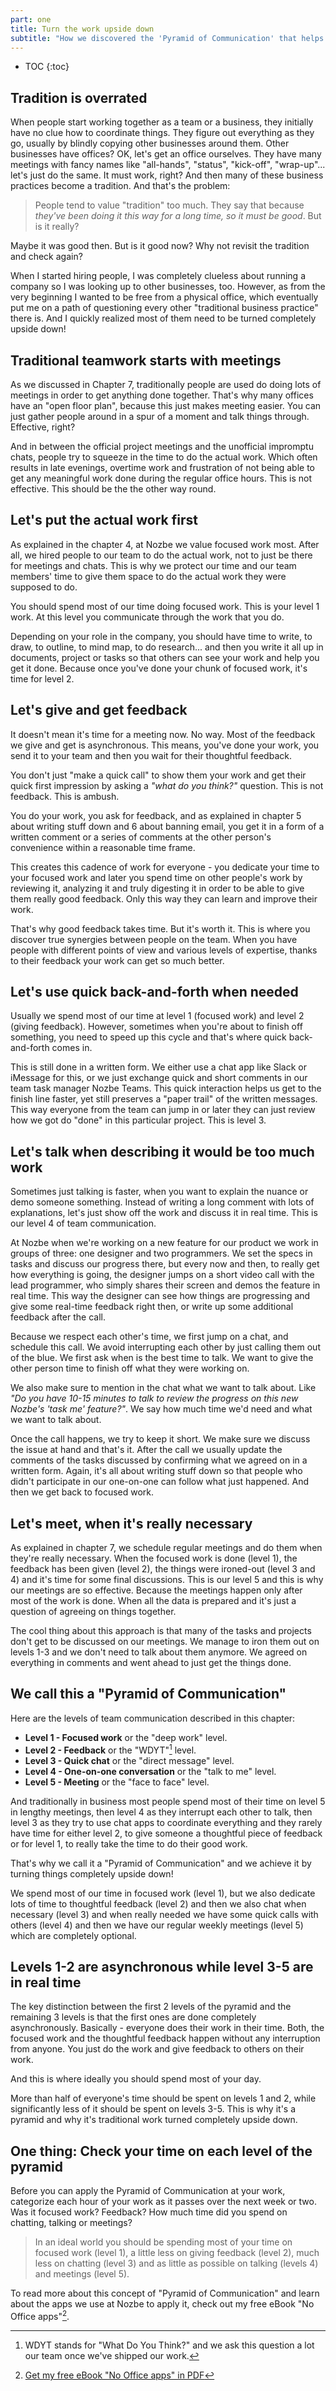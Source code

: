 ```yaml
---
part: one
title: Turn the work upside down
subtitle: "How we discovered the 'Pyramid of Communication' that helps us work better as a team"
---
```


* TOC
{:toc}

## Tradition is overrated

When people start working together as a team or a business, they initially have no clue how to coordinate things. They figure out everything as they go, usually by blindly copying other businesses around them. Other businesses have offices? OK, let's get an office ourselves. They have many meetings with fancy names like "all-hands", "status", "kick-off", "wrap-up"... let's just do the same. It must work, right? And then many of these business practices become a tradition. And that's the problem:

> People tend to value "tradition" too much. They say that because *they've been doing it this way for a long time, so it must be good*. But is it really?

Maybe it was good then. But is it good now? Why not revisit the tradition and check again?

When I started hiring people, I was completely clueless about running a company so I was looking up to other businesses, too. However, as from the very beginning I wanted to be free from a physical office, which eventually put me on a path of questioning every other "traditional business practice" there is. And I quickly realized most of them need to be turned completely upside down!

## Traditional teamwork starts with meetings

As we discussed in Chapter 7, traditionally people are used do doing lots of meetings in order to get anything done together. That's why many offices have an "open floor plan", because this just makes meeting easier. You can just gather people around in a spur of a moment and talk things through. Effective, right?

And in between the official project meetings and the unofficial impromptu chats, people try to squeeze in the time to do the actual work. Which often results in late evenings, overtime work and frustration of not being able to get any meaningful work done during the regular office hours. This is not effective. This should be the the other way round.

## Let's put the actual work first

As explained in the chapter 4, at Nozbe we value focused work most. After all, we hired people to our team to do the actual work, not to just be there for meetings and chats. This is why we protect our time and our team members' time to give them space to do the actual work they were supposed to do.

You should spend most of our time doing focused work. This is your level 1 work. At this level you communicate through the work that you do.

Depending on your role in the company, you should have time to write, to draw, to outline, to mind map, to do research... and then you write it all up in documents, project or tasks so that others can see your work and help you get it done. Because once you've done your chunk of focused work, it's time for level 2.

## Let's give and get feedback

It doesn't mean it's time for a meeting now. No way. Most of the feedback we give and get is asynchronous. This means, you've done your work, you send it to your team and then you wait for their thoughtful feedback.

You don't just "make a quick call" to show them your work and get their quick first impression by asking a *"what do you think?"* question. This is not feedback. This is ambush.

You do your work, you ask for feedback, and as explained in chapter 5 about writing stuff down and 6 about banning email, you get it in a form of a written comment or a series of comments at the other person's convenience within a reasonable time frame.

This creates this cadence of work for everyone - you dedicate your time to your focused work and later you spend time on other people's work by reviewing it, analyzing it and truly digesting it in order to be able to give them really good feedback. Only this way they can learn and improve their work.

That's why good feedback takes time. But it's worth it. This is where you discover true synergies between people on the team. When you have people with different points of view and various levels of expertise, thanks to their feedback your work can get so much better.

## Let's use quick back-and-forth when needed

Usually we spend most of our time at level 1 (focused work) and level 2 (giving feedback). However, sometimes when you're about to finish off something, you need to speed up this cycle and that's where quick back-and-forth comes in.

This is still done in a written form. We either use a chat app like Slack or iMessage for this, or we just exchange quick and short comments in our team task manager Nozbe Teams. This quick interaction helps us get to the finish line faster, yet still preserves a "paper trail" of the written messages. This way everyone from the team can jump in or later they can just review how we got do "done" in this particular project. This is level 3.

## Let's talk when describing it would be too much work

Sometimes just talking is faster, when you want to explain the nuance or demo someone something. Instead of writing a long comment with lots of explanations, let's just show off the work and discuss it in real time. This is our level 4 of team communication.

At Nozbe when we're working on a new feature for our product we work in groups of three: one designer and two programmers. We set the specs in tasks and discuss our progress there, but every now and then, to really get how everything is going, the designer jumps on a short video call with the lead programmer, who simply shares their screen and demos the feature in real time. This way the designer can see how things are progressing and give some real-time feedback right then, or write up some additional feedback after the call.

Because we respect each other's time, we first jump on a chat, and schedule this call. We avoid interrupting each other by just calling them out of the blue. We first ask when is the best time to talk. We want to give the other person time to finish off what they were working on.

We also make sure to mention in the chat what we want to talk about. Like *"Do you have 10-15 minutes to talk to review the progress on this new Nozbe's 'task me' feature?"*. We say how much time we'd need and what we want to talk about.

Once the call happens, we try to keep it short. We make sure we discuss the issue at hand and that's it. After the call we usually update the comments of the tasks discussed by confirming what we agreed on in a written form. Again, it's all about writing stuff down so that people who didn't participate in our one-on-one can follow what just happened. And then we get back to focused work.

## Let's meet, when it's really necessary

As explained in chapter 7, we schedule regular meetings and do them when they're really necessary. When the focused work is done (level 1), the feedback has been given (level 2), the things were ironed-out (level 3 and 4) and it's time for some final discussions. This is our level 5 and this is why our meetings are so effective. Because the meetings happen only after most of the work is done. When all the data is prepared and it's just a question of agreeing on things together.

The cool thing about this approach is that many of the tasks and projects don't get to be discussed on our meetings. We manage to iron them out on levels 1-3 and we don't need to talk about them anymore. We agreed on everything in comments and went ahead to just get the things done.

## We call this a "Pyramid of Communication"

Here are the levels of team communication described in this chapter:

* **Level 1 - Focused work** or the "deep work" level.
* **Level 2 - Feedback** or the "WDYT"[^1] level.
* **Level 3 - Quick chat** or the "direct message" level.
* **Level 4 - One-on-one conversation** or the "talk to me" level.
* **Level 5 - Meeting** or the "face to face" level.

And traditionally in business most people spend most of their time on level 5 in lengthy meetings, then level 4 as they interrupt each other to talk, then level 3 as they try to use chat apps to coordinate everything and they rarely have time for either level 2, to give someone a thoughtful piece of feedback or for level 1, to really take the time to do their good work.

That's why we call it a "Pyramid of Communication" and we achieve it by turning things completely upside down!

We spend most of our time in focused work (level 1), but we also dedicate lots of time to thoughtful feedback (level 2) and then we also chat when necessary (level 3) and when really needed we have some quick calls with others (level 4) and then we have our regular weekly meetings (level 5) which are completely optional.

## Levels 1-2 are asynchronous while level 3-5 are in real time

The key distinction between the first 2 levels of the pyramid and the remaining 3 levels is that the first ones are done completely asynchronously. Basically - everyone does their work in their time. Both, the focused work and the thoughtful feedback happen without any interruption from anyone. You just do the work and give feedback to others on their work.

And this is where ideally you should spend most of your day.

More than half of everyone's time should be spent on levels 1 and 2, while significantly less of it should be spent on levels 3-5. This is why it's a pyramid and why it's traditional work turned completely upside down.

## One thing: Check your time on each level of the pyramid

Before you can apply the Pyramid of Communication at your work, categorize each hour of your work as it passes over the next week or two. Was it focused work? Feedback? How much time did you spend on chatting, talking or meetings?

> In an ideal world you should be spending most of your time on focused work (level 1), a little less on giving feedback (level 2), much less on chatting (level 3) and as little as possible on talking (levels 4) and meetings (level 5).

To read more about this concept of "Pyramid of Communication" and learn about the apps we use at Nozbe to apply it, check out my free eBook "No Office apps"[^2].

[^1]: WDYT stands for "What Do You Think?" and we ask this question a lot our team once we've shipped our work.
[^2]: [Get my free eBook "No Office apps" in PDF](https://NoOffice.org/noofficeapps.pdf)